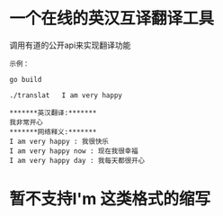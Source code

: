 
# 一个在线的英汉互译翻译工具

调用有道的公开api来实现翻译功能

```
示例：

go build

./translat   I am very happy

*******英汉翻译:*******
我非常开心
*******网络释义:*******
I am very happy : 我很快乐
I am very happy now : 现在我很幸福
I am very happy day : 我每天都很开心
```

# 暂不支持I'm 这类格式的缩写
